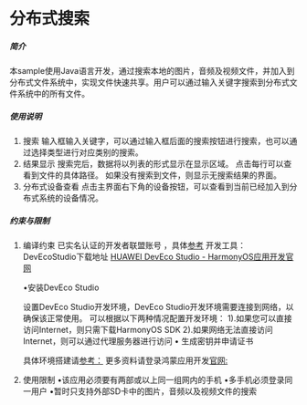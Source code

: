 # **分布式搜索**

##### 简介

​    本sample使用Java语言开发，通过搜索本地的图片，音频及视频文件，并加入到分布式文件系统中，实现文件快速共享。用户可以通过输入关键字搜索到分布式文件系统中的所有文件。

##### 使用说明

1. 搜索
	输入框输入关键字，可以通过输入框后面的搜索按钮进行搜索，也可以通过选择类型进行对应类别的搜索。
2. 结果显示
	搜索完后，数据将以列表的形式显示在显示区域。
	点击每行可以查看到文件的具体路径。
	如果没有搜索到文件，则显示无搜索结果的界面。
3. 分布式设备查看
	点击主界面右下角的设备按钮，可以查看到当前已经加入到分布式系统的设备情况。

##### 约束与限制

1. 编译约束
   已实名认证的开发者联盟账号 ，具体[参考](https://developer.huawei.com/consumer/cn/ )
   开发工具：DevEcoStudio下载地址 [HUAWEI DevEco Studio - HarmonyOS应用开发官网](https://developer.harmonyos.com/cn/develop/deveco-studio#download) 

   •安装DevEco Studio 

   设置DevEco Studio开发环境，DevEco Studio开发环境需要连接到网络，以确保该正常使用。
   可以根据以下两种情况配置开发环境：
           1).如果您可以直接访问Internet，则只需下载HarmonyOS SDK 
           2).如果网络无法直接访问Internet，则可以通过代理服务器进行访问 • 生成密钥并申请证书 

   具体环境搭建请[参考：](https://developer.harmonyos.com/cn/docs/documentation/doc-guides/installation_process-0000001071425528) 
   更多资料请登录鸿蒙应用开发[官网:](https://developer.harmonyos.com/cn/)
   
2. 使用限制
   •该应用必须要有两部或以上同一组网内的手机
   •多手机必须登录同一用户
   •暂时只支持外部SD卡中的图片，音频以及视频文件的搜索

